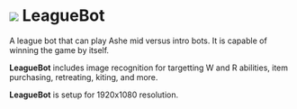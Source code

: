 # ![](https://i.imgur.com/uHcdmOk.png) LeagueBot
A league bot that can play Ashe mid versus intro bots. It is capable of winning the game by itself.

**LeagueBot** includes image recognition for targetting W and R abilities, item purchasing, retreating, kiting, and more.

**LeagueBot** is setup for 1920x1080 resolution.
